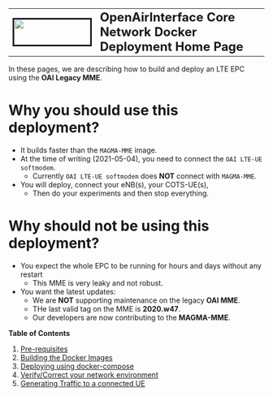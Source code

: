 <table style="border-collapse: collapse; border: none;">
  <tr style="border-collapse: collapse; border: none;">
    <td style="border-collapse: collapse; border: none;">
      <a href="http://www.openairinterface.org/">
         <img src="./images/oai_final_logo.png" alt="" border=3 height=50 width=150>
         </img>
      </a>
    </td>
    <td style="border-collapse: collapse; border: none; vertical-align: center;">
      <b><font size = "5">OpenAirInterface Core Network Docker Deployment Home Page</font></b>
    </td>
  </tr>
</table>

In these pages, we are describing how to build and deploy an LTE EPC using the **OAI Legacy MME**.

# Why you should use this deployment? #

-  It builds faster than the `MAGMA-MME` image.
-  At the time of writing (2021-05-04), you need to connect the `OAI LTE-UE softmodem`.
   -  Currently `OAI LTE-UE softmodem` does **NOT** connect with `MAGMA-MME`.
-  You will deploy, connect your eNB(s), your COTS-UE(s),
   - Then do your experiments and then stop everything.

# Why should not be using this deployment? #

-  You expect the whole EPC to be running for hours and days without any restart
   - This MME is very leaky and not robust.
-  You want the latest updates:
   - We are **NOT** supporting maintenance on the legacy **OAI MME**.
   - THe last valid tag on the MME is **2020.w47**.
   - Our developers are now contributing to the **MAGMA-MME**.


**Table of Contents**

1.  [Pre-requisites](./DEPLOY_PRE_REQUESITES.md)
2.  [Building the Docker Images](./BUILD_IMAGES.md)
3.  [Deploying using docker-compose](../docker-compose/oai-mme-legacy/README.md)
4.  [Verify/Correct your network environment](./CONFIGURE_NETWORKS.md)
5.  [Generating Traffic to a connected UE](./GENERATE_TRAFFIC.md)
